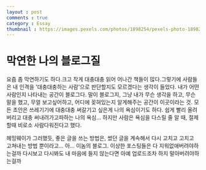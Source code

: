 ```yaml
---
layout : post
comments : true
category : Essay
thumbnail : https://images.pexels.com/photos/1898254/pexels-photo-1898254.jpeg?auto=compress&cs=tinysrgb&dpr=1&w=500
---
```



# 막연한 나의 블로그질


요즘 좀 막연하기도 하다.크고 작게 대충대충 읽어
어나간 책들이 많다.그렇기에 사람들은 내 인격을 '대충대충하는 사람'으로 판단할지도 모르겠다는 생각이 들었다.
내가 어떤 사람인지 나타내는 공간이 블로그다.
말이 블로그지, 그냥 내가 무슨 생각을 하고, 무슨 말을 했고, 무얼 보고싶어하고, 어디에 꽂혀있는지 알게해주는 공간이 이곳이라는 것. 
모든 초안은 쓰레기기에 대충대충 써갈기고 싶은게 나의 욕심이기도 하다.
쉽게 빨리 올려버리고 대충 써내려가고파하는 나의 욕심...
하지만 사람은 욕심을 다스릴 줄 알 때, 절제할때 비로소 사람다워진다고 했다.

헤밍웨이가 그러했듯, 좋은 글을 쓰는 방법은, 썼던 글을 계속해서 다시 고치고 고치고 고쳐내는 방법 뿐이라고...
아...
이놈의 블로그.
이상한 포스팅들은 다 지워없애버려야하는걸까
다시보고 다시봐도
내 마음에 들지 않는다면 아예 업로드조차 하지 말아버려야하는걸까



